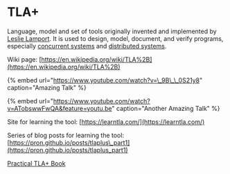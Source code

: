 # TLA+

Language, model and set of tools originally invented and implemented by [Leslie Lamport](https://en.wikipedia.org/wiki/Leslie_Lamport). It is used to design, model, document, and verify programs, especially [concurrent systems](https://en.wikipedia.org/wiki/Concurrent_systems) and [distributed systems](https://en.wikipedia.org/wiki/Distributed_systems).

Wiki page: [https://en.wikipedia.org/wiki/TLA%2B](https://en.wikipedia.org/wiki/TLA%2B)

{% embed url="https://www.youtube.com/watch?v=\_9B\_\_0S21y8" caption="Amazing Talk" %}

{% embed url="https://www.youtube.com/watch?v=ATobswwFwQA&feature=youtu.be" caption="Another Amazing Talk" %}

Site for learning the tool: [https://learntla.com/](https://learntla.com/)

Series of blog posts for learning the tool: [https://pron.github.io/posts/tlaplus\_part1](https://pron.github.io/posts/tlaplus_part1)

[Practical TLA+ Book](https://www.amazon.com/Practical-TLA-Planning-Driven-Development/dp/1484238281)

